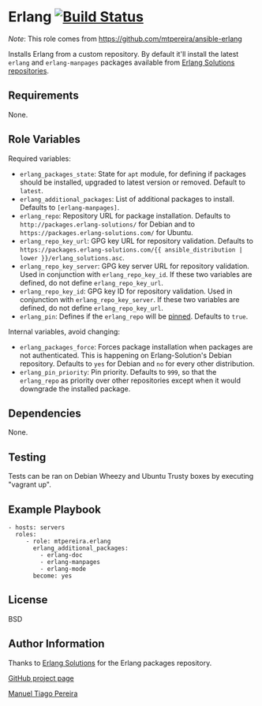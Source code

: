 Erlang [![Build Status](https://travis-ci.org/mtpereira/ansible-erlang.svg)](https://travis-ci.org/mtpereira/ansible-erlang)
=========

*Note*: This role comes from https://github.com/mtpereira/ansible-erlang

Installs Erlang from a custom repository. By default it'll install the latest ```erlang``` and ```erlang-manpages``` packages available from [Erlang Solutions repositories](https://packages.erlang-solutions.com/erlang/).

Requirements
------------

None.

Role Variables
--------------

Required variables:

* `erlang_packages_state`: State for `apt` module, for defining if packages should be installed, upgraded to latest version or removed. Default to `latest`.
* `erlang_additional_packages`: List of additional packages to install. Defaults to `[erlang-manpages]`.
* `erlang_repo`: Repository URL for package installation. Defaults to `http://packages.erlang-solutions/` for Debian and to `https://packages.erlang-solutions.com/` for Ubuntu.
* `erlang_repo_key_url`: GPG key URL for repository validation. Defaults to `https://packages.erlang-solutions.com/{{ ansible_distribution | lower }}/erlang_solutions.asc`.
* `erlang_repo_key_server`: GPG key server URL for repository validation. Used in conjunction with `erlang_repo_key_id`. If these two variables are defined, do not define `erlang_repo_key_url`.
* `erlang_repo_key_id`: GPG key ID for repository validation. Used in conjunction with `erlang_repo_key_server`. If these two variables are defined, do not define `erlang_repo_key_url`.
* `erlang_pin`: Defines if the `erlang_repo` will be [pinned](https://wiki.debian.org/AptPreferences#Pinning). Defaults to `true`.

Internal variables, avoid changing:

* `erlang_packages_force`: Forces package installation when packages are not authenticated. This is happening on Erlang-Solution's Debian repository. Defaults to `yes` for Debian and `no` for every other distribution.
* `erlang_pin_priority`: Pin priority. Defaults to `999`, so that the `erlang_repo` as priority over other repositories except when it would downgrade the installed package.

Dependencies
------------

None.


Testing
-------

Tests can be ran on Debian Wheezy and Ubuntu Trusty boxes by executing "vagrant up".

Example Playbook
----------------

    - hosts: servers
      roles:
         - role: mtpereira.erlang
           erlang_additional_packages:
             - erlang-doc
             - erlang-manpages
             - erlang-mode
           become: yes

License
-------

BSD

Author Information
------------------

Thanks to [Erlang Solutions](https://www.erlang-solutions.com/) for the Erlang packages repository.

[GitHub project page](https://github.com/mtpereira/ansible-ruby)

[Manuel Tiago Pereira](http://mtpereira.github.io)
